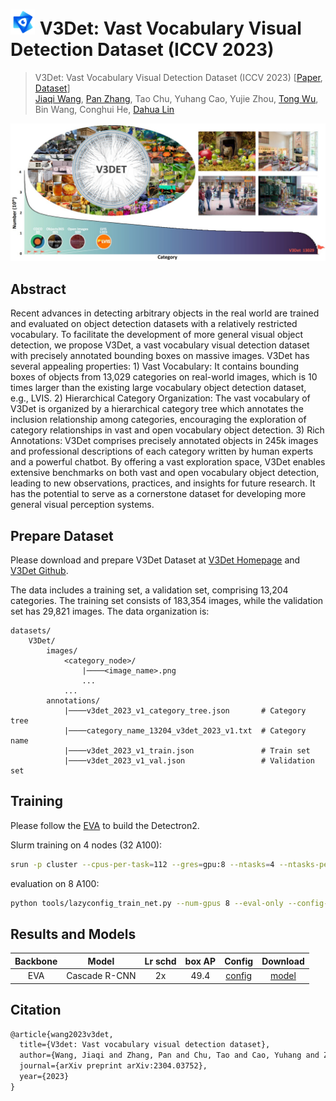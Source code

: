 # <img src="projects/ViTDet/configs/V3Det/v3det_icon.jpg" height="40"> V3Det: Vast Vocabulary Visual Detection Dataset (ICCV 2023)

> V3Det: Vast Vocabulary Visual Detection Dataset (ICCV 2023) [[Paper](https://arxiv.org/abs/2304.03752), [Dataset](https://v3det.openxlab.org.cn/)]   
> [Jiaqi Wang](https://myownskyw7.github.io/), [Pan Zhang](https://panzhang0212.github.io/), Tao Chu, Yuhang Cao, Yujie Zhou, [Tong Wu](https://wutong16.github.io/), Bin Wang, Conghui He, [Dahua Lin](http://dahua.site/)    

<p align="left">
    <img width=960 src="projects/ViTDet/configs/V3Det/introduction.jpg"/>
</p>


<!-- [ALGORITHM] -->

## Abstract

Recent advances in detecting arbitrary objects in the real world are trained and evaluated on object detection datasets with a relatively restricted vocabulary. To facilitate the development of more general visual object detection, we propose V3Det, a vast vocabulary visual detection dataset with precisely annotated bounding boxes on massive images. V3Det has several appealing properties: 1) Vast Vocabulary: It contains bounding boxes of objects from 13,029 categories on real-world images, which is 10 times larger than the existing large vocabulary object detection dataset, e.g., LVIS. 2) Hierarchical Category Organization: The vast vocabulary of V3Det is organized by a hierarchical category tree which annotates the inclusion relationship among categories, encouraging the exploration of category relationships in vast and open vocabulary object detection. 3) Rich Annotations: V3Det comprises precisely annotated objects in 245k images and professional descriptions of each category written by human experts and a powerful chatbot. By offering a vast exploration space, V3Det enables extensive benchmarks on both vast and open vocabulary object detection, leading to new observations, practices, and insights for future research. It has the potential to serve as a cornerstone dataset for developing more general visual perception systems.


## Prepare Dataset

Please download and prepare V3Det Dataset at [V3Det Homepage](https://v3det.openxlab.org.cn/) and [V3Det Github](https://github.com/V3Det/V3Det).

The data includes a training set, a validation set, comprising 13,204 categories. The training set consists of 183,354 images, while the validation set has 29,821 images. The data organization is:

```
datasets/
    V3Det/
        images/
            <category_node>/
                |────<image_name>.png
                ...
            ...
        annotations/
            |────v3det_2023_v1_category_tree.json       # Category tree
            |────category_name_13204_v3det_2023_v1.txt  # Category name
            |────v3det_2023_v1_train.json               # Train set
            |────v3det_2023_v1_val.json                 # Validation set
```


## Training
Please follow the [EVA](https://github.com/baaivision/EVA/tree/master/EVA-01/det) to build the Detectron2.

Slurm training on 4 nodes (32 A100):
````bash
srun -p cluster --cpus-per-task=112 --gres=gpu:8 --ntasks=4 --ntasks-per-node=1 --job-name=eva1280 multi-4node_run.sh --config-file projects/ViTDet/configs/V3Det/cascade_mask_rcnn_vitdet_eva_1280.py "train.init_checkpoint=eva_o365.pth" "train.output_dir=output2/v3det1280"
````

evaluation on 8 A100:
````bash
python tools/lazyconfig_train_net.py --num-gpus 8 --eval-only --config-file projects/ViTDet/configs/V3Det/cascade_mask_rcnn_vitdet_eva_1536.py "dataloader.evaluator.output_dir=output2/v3det1280_eval" "train.init_checkpoint=output2/v3det1280/model_final.pth"
````


## Results and Models

| Backbone |      Model      | Lr schd | box AP |                                     Config                                     |                                                          Download                                                           |
|:--------:| :-------------: | :-----: |:------:|:------------------------------------------------------------------------------:| :-------------------------------------------------------------------------------------------------------------------------: |
|   EVA    |  Cascade R-CNN   |   2x    |  49.4  | [config](./projects/ViTDet/configs/V3Det/cascade_mask_rcnn_vitdet_eva_1536.py) |  [model](https://download.openxlab.org.cn/models/V3Det/V3Det/weight/eva_1280)   |



## Citation

```latex
@article{wang2023v3det,
  title={V3det: Vast vocabulary visual detection dataset},
  author={Wang, Jiaqi and Zhang, Pan and Chu, Tao and Cao, Yuhang and Zhou, Yujie and Wu, Tong and Wang, Bin and He, Conghui and Lin, Dahua},
  journal={arXiv preprint arXiv:2304.03752},
  year={2023}
}
```
